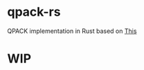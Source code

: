 # qpack-rs
QPACK implementation in Rust based on [This](https://quicwg.org/base-drafts/draft-ietf-quic-qpack.html)

# WIP
